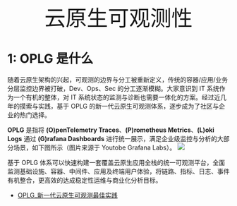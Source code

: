 
<div align="center"><font size="35">云原生可观测性</font></div>

# 1: OPLG 是什么

随着云原生架构的兴起，可观测的边界与分工被重新定义，传统的容器/应用/业务分层监控边界被打破，Dev、Ops、Sec 的分工逐渐模糊。大家意识到 IT 系统作为一个有机的整体，对 IT 系统状态的监测与诊断也需要一体化的方案。经过近几年的摸索与实践，基于 OPLG 的新一代云原生可观测体系，逐步成为了社区与企业的热门选择。

**OPLG** 是指将 **(O)penTelemetry Traces**、**(P)rometheus Metrics**、**(L)oki Logs** 通过 **(G)rafana Dashboards** 进行统一展示，满足企业级监控与分析的大部分场景，如下图所示（图片来源于 Youtobe Grafana Labs）。
![](https://github.com/StabilityMan/StabilityGuide/raw/master/docs/processing/monitor/image/OPLG_1.png)

基于 OPLG 体系可以快速构建一套覆盖云原生应用全栈的统一可观测平台，全面监测基础设施、容器、中间件、应用及终端用户体验，将链路、指标、日志、事件有机整合，更高效的达成稳定性运维与商业化分析目标。

- [OPLG\_新一代云原生可观测最佳实践](https://github.com/StabilityMan/StabilityGuide/blob/master/docs/processing/monitor/OPLG_%E6%96%B0%E4%B8%80%E4%BB%A3%E4%BA%91%E5%8E%9F%E7%94%9F%E5%8F%AF%E8%A7%82%E6%B5%8B%E6%9C%80%E4%BD%B3%E5%AE%9E%E8%B7%B5.md)
